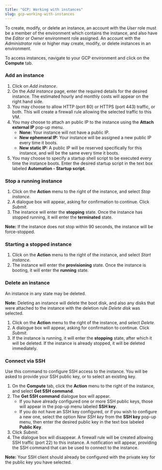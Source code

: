 ```yaml
---
title: "GCP: Working with instances"
slug: gcp-working-with-instances
---
```



To create, modify, or delete an instance, an account with the *User* role must be a member of the environment which contains the instance, and also have the *Editor* or *Owner* environment role assigned.  An account with the *Administrator* role or higher may create, modify, or delete instances in an environment.

To access instances, navigate to your GCP environment and click on the **Compute** tab.

### Add an instance

1. Click on *Add instance*.
1. On the *Add instance* page, enter the required details for the desired instance.  The estimated hourly and monthly costs will appear on the right hand side.
1. You may choose to allow HTTP (port 80) or HTTPS (port 443) traffic, or both.  This will create a firewall rule allowing the selected traffic to this VM.
1. You may choose to attach an public IP to the instance using the **Attach external IP** pop-up menu.
   - **None:**  Your instance will not have a public IP.
   - **New ephemeral IP:**  Your instance will be assigned a new public IP every time it boots.
   - **New static IP:**  A public IP will be reserved specifically for this instance, and will be the same every time it boots.
1. You may choose to specify a startup shell script to be executed every time the instance boots.  Enter the desired startup script in the text box labeled **Automation - Startup script**.

### Stop a running instance

1. Click on the **Action** menu to the right of the instance, and select *Stop instance*.
1. A dialogue box will appear, asking for confirmation to continue.  Click *Submit*.
1. The instance will enter the **stopping** state.  Once the instance has stopped running, it will enter the **terminated** state.

**Note:** If the instance does not stop within 90 seconds, the instance will be force-stopped.

### Starting a stopped instance

1. Click on the **Action** menu to the right of the instance, and select *Start instance*.
1. The instance will enter the **provisioning** state.  Once the instance is booting, it will enter the **running** state.

### Delete an instance

An instance in any state may be deleted.

**Note:** Deleting an instance will delete the boot disk, and also any disks that were attached to the instance with the deletion rule *Delete disk* was selected.

1. Click on the **Action** menu to the right of the instance, and select *Delete*.
1. A dialogue box will appear, asking for confirmation to continue.  Click *Submit*.
1. If the instance is running, it will enter the **stopping** state, after which it will be deleted.  If the instance is already stopped, it will be deleted immediately.

### Connect via SSH

 Use this command to configure SSH access to the instance.  You will be asked to provide your SSH public key, or to select an existing key.

  1. On the **Compute** tab, click the **Action** menu to the right of the instance, and select **Get SSH command**.
  1. The **Get SSH command** dialogue box will appear.
     - If you have already configured one or more SSH public keys, those will appear in the pop-up menu labeled **SSH key**.
     - If you do not have an SSH key configured, or if you wish to configure a new one, select the option *New SSH key* from the **SSH key** pop-up menu, then enter the desired public key in the text box labeled **Public Key**.
  1. Click *Submit*.
  1. The dialogue box will disappear.  A firewall rule will be created allowing SSH traffic (port 22) to this instance.  A notification will appear, providing the SSH command that can be used to connect to the instance.

**Note:**  Your SSH client should already be configured with the private key for the public key you have selected.
